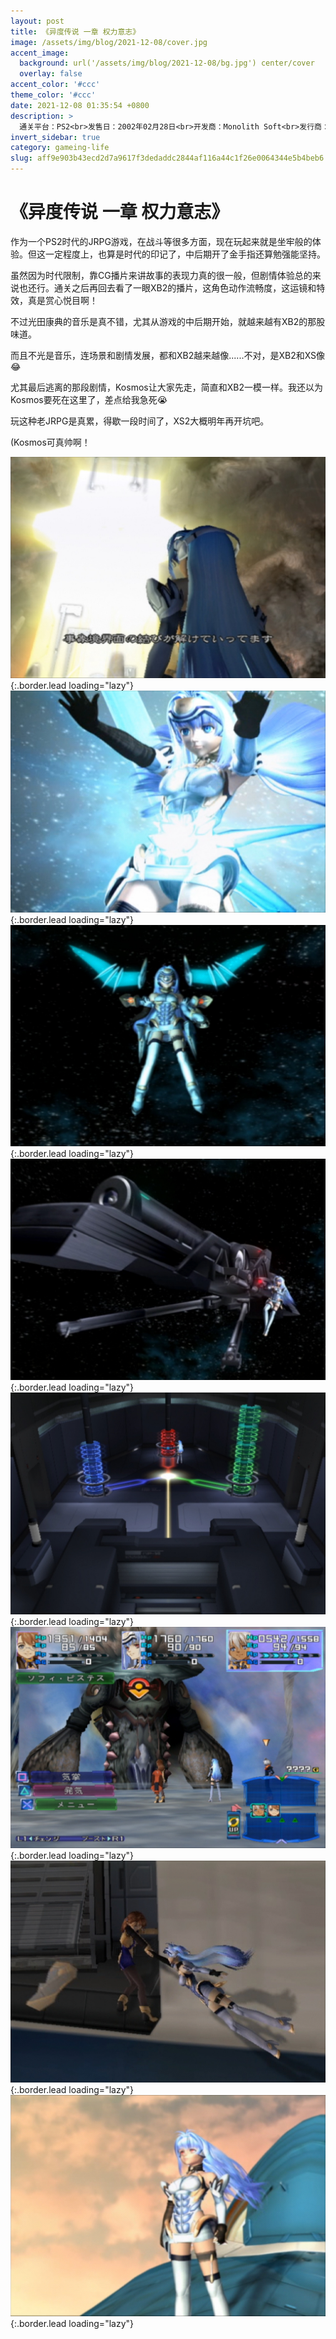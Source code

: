 ```yaml
---
layout: post
title: 《异度传说 一章 权力意志》
image: /assets/img/blog/2021-12-08/cover.jpg
accent_image: 
  background: url('/assets/img/blog/2021-12-08/bg.jpg') center/cover
  overlay: false
accent_color: '#ccc'
theme_color: '#ccc'
date: 2021-12-08 01:35:54 +0800
description: >
  通关平台：PS2<br>发售日：2002年02月28日<br>开发商：Monolith Soft<br>发行商：南梦宫<br>个人评分：78
invert_sidebar: true
category: gameing-life
slug: aff9e903b43ecd2d7a9617f3dedaddc2844af116a44c1f26e0064344e5b4beb6
---
```


# 《异度传说 一章 权力意志》

作为一个PS2时代的JRPG游戏，在战斗等很多方面，现在玩起来就是坐牢般的体验。但这一定程度上，也算是时代的印记了，中后期开了金手指还算勉强能坚持。

虽然因为时代限制，靠CG播片来讲故事的表现力真的很一般，但剧情体验总的来说也还行。通关之后再回去看了一眼XB2的播片，这角色动作流畅度，这运镜和特效，真是赏心悦目啊！

不过光田康典的音乐是真不错，尤其从游戏的中后期开始，就越来越有XB2的那股味道。

而且不光是音乐，连场景和剧情发展，都和XB2越来越像......不对，是XB2和XS像😂

尤其最后逃离的那段剧情，Kosmos让大家先走，简直和XB2一模一样。我还以为Kosmos要死在这里了，差点给我急死😭

玩这种老JRPG是真累，得歇一段时间了，XS2大概明年再开坑吧。

(Kosmos可真帅啊！

![](/assets/img/blog/2021-12-08/1.jpg){:.border.lead loading="lazy"}
![](/assets/img/blog/2021-12-08/2.jpg){:.border.lead loading="lazy"}
![](/assets/img/blog/2021-12-08/3.jpg){:.border.lead loading="lazy"}
![](/assets/img/blog/2021-12-08/4.jpg){:.border.lead loading="lazy"}
![](/assets/img/blog/2021-12-08/5.jpg){:.border.lead loading="lazy"}
![](/assets/img/blog/2021-12-08/6.jpg){:.border.lead loading="lazy"}
![](/assets/img/blog/2021-12-08/7.jpg){:.border.lead loading="lazy"}
![](/assets/img/blog/2021-12-08/8.jpg){:.border.lead loading="lazy"}

